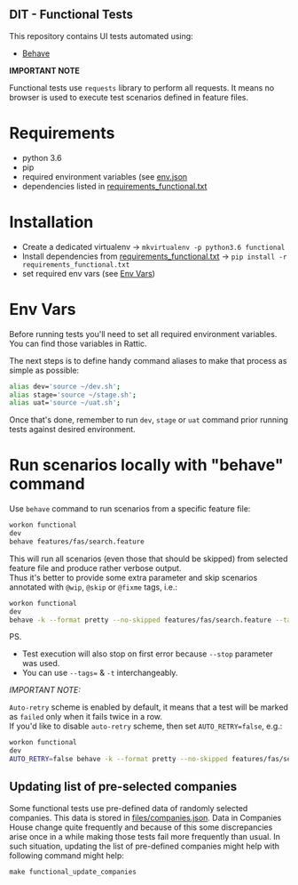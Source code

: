 DIT - Functional Tests
----------------------------------

This repository contains UI tests automated using:
* [Behave](https://pythonhosted.org/behave/)


**IMPORTANT NOTE**

Functional tests use `requests` library to perform all requests.
It means no browser is used to execute test scenarios defined in feature files.


# Requirements

* python 3.6
* pip
* required environment variables (see [env.json](../../docker/env.json)
* dependencies listed in [requirements_functional.txt](../../requirements_functional.txt)


# Installation

* Create a dedicated virtualenv → `mkvirtualenv -p python3.6 functional`
* Install dependencies from [requirements_functional.txt](../../requirements_functional.txt) → `pip install -r requirements_functional.txt`
* set required env vars (see [Env Vars](#env-vars))


# Env Vars

Before running tests you'll need to set all required environment variables.  
You can find those variables in Rattic.  

The next steps is to define handy command aliases to make that process as simple as possible:

```bash
alias dev='source ~/dev.sh';
alias stage='source ~/stage.sh';
alias uat='source ~/uat.sh';
```

Once that's done, remember to run `dev`, `stage` or `uat` command prior running tests
against desired environment.


# Run scenarios locally with "behave" command

Use `behave` command to run scenarios from a specific feature file:
```bash
workon functional
dev
behave features/fas/search.feature
```

This will run all scenarios (even those that should be skipped) from selected feature
file and produce rather verbose output.  
Thus it's better to provide some extra parameter and skip scenarios annotated with
`@wip`, `@skip` or `@fixme` tags, i.e.:

```bash
workon functional
dev
behave -k --format pretty --no-skipped features/fas/search.feature --tags=~@wip --tags=~@skip --tags=~@fixme --stop
```

PS.
* Test execution will also stop on first error because `--stop` parameter was used.
* You can use `--tags=` & `-t` interchangeably.


*IMPORTANT NOTE:*

`Auto-retry` scheme is enabled by default, it means that a test will be marked as
`failed` only when it fails twice in a row.  
If you'd like to disable `auto-retry` scheme, then set `AUTO_RETRY=false`, e.g.:
```bash
workon functional
dev
AUTO_RETRY=false behave -k --format pretty --no-skipped features/fas/search.feature --tags=~@wip --tags=~@skip --tags=~@fixme --stop
```


## Updating list of pre-selected companies

Some functional tests use pre-defined data of randomly selected companies.
This data is stored in [files/companies.json](files/companies.json).
Data in Companies House change quite frequently and because of this some discrepancies
arise once in a while making those tests fail more frequently than usual.
In such situation, updating the list of pre-defined companies might help with following
command might help:
```
make functional_update_companies
```
